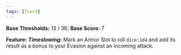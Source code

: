 ```yaml
---
tags: [Tier4]
---
```

**Base Thresholds:** 13 / 36; **Base Score:** 7

**Feature:** ***Timeslowing:*** Mark an Armor Slot to roll  `dice:1d4` and add its result as a bonus to your Evasion against an incoming attack.
